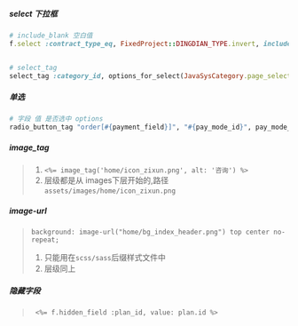 ##### select 下拉框
```ruby
# include_blank 空白值
f.select :contract_type_eq, FixedProject::DINGDIAN_TYPE.invert, include_blank: '-不限-', class: "w200"


# select_tag
select_tag :category_id, options_for_select(JavaSysCategory.page_select_opts), include_blank: true, class: 'form-control'
```
##### 单选
```ruby
# 字段 值 是否选中 options
radio_button_tag "order[#{payment_field}]", "#{pay_mode_id}", pay_mode_id == 4, class: 'payment'
```

##### image_tag
>1.  `<%= image_tag('home/icon_zixun.png', alt: '咨询') %>`
>2. 层级都是从 images下层开始的,路径`assets/images/home/icon_zixun.png`

##### image-url
> `background: image-url("home/bg_index_header.png") top center no-repeat;`
> 1. 只能用在`scss/sass`后缀样式文件中
> 2. 层级同上

##### 隐藏字段
> ` <%= f.hidden_field :plan_id, value: plan.id %>`